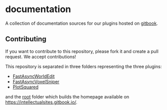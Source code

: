 # documentation
A collection of documentation sources for our plugins hosted on [gitbook](https://intellectualsites.gitbook.io/).

## Contributing

If you want to contribute to this repository, please fork it and create a pull request. We accept contributions!

This repository is separated in three folders representing the three plugins:
- [FastAsyncWorldEdit](fastasyncworldedit)
- [FastAsyncVoxelSniper](fastasyncvoxelsniper)
- [PlotSquared](plotsquared)

and the [root](root) folder which builds the homepage available on https://intellectualsites.gitbook.io/.
